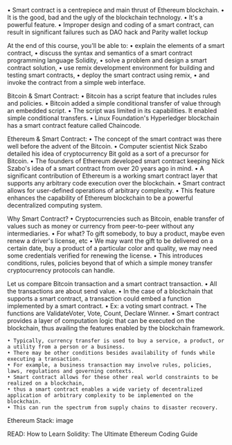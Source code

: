 • Smart contract is a centrepiece and main thrust of Ethereum blockchain. 
	• It is the good, bad and the ugly of the blockchain technology. 
	• It's a powerful feature. 
	• Improper design and coding of a smart contract, can result in significant failures such as DAO hack and Parity wallet lockup


At the end of this course,  you'll be able to:
	• explain the elements of a smart contract, 
	• discuss the syntax and semantics of a smart contract programming language Solidity, 
	• solve a problem and design a smart contract solution, 
	• use remix development environment for building and testing smart contracts, 
	• deploy the smart contract using remix, 
	• and invoke the contract from a simple web interface.


Bitcoin & Smart Contract:
	• Bitcoin has a script feature that includes rules and policies. 
	• Bitcoin added a simple conditional transfer of value through an embedded script.
	• The script was limited in its capabilities.  It enabled simple conditional transfers.
	• Linux Foundation's Hyperledger blockchain has a smart contract feature called Chaincode. 

Ethereum & Smart Contract:
	• The concept of the smart contract was there well before the advent of the Bitcoin. 
	• Computer scientist Nick Szabo detailed his idea of cryptocurrency Bit gold as a sort of a precursor for Bitcoin. 
	• The founders of Ethereum developed smart contract keeping Nick Szabo's idea of a smart contract from over 20 years ago in mind. 
	• A significant contribution of Ethereum is a working smart contract layer that supports any arbitrary code execution over the blockchain. 
	• Smart contract allows for user-defined operations of arbitrary complexity. 
	• This feature enhances the capability of Ethereum blockchain to be a powerful decentralized computing system.

 
Why Smart Contract?
	• Cryptocurrencies such as Bitcoin, enable transfer of values such as money or currency from peer-to-peer without any intermediaries. 
	• For what? To gift somebody, to buy a product,  maybe even renew a driver's license, etc
	• We may want the gift to be delivered on a certain date, buy a product of a particular color and quality, we may need some credentials verified for renewing the license. 
	• This introduces conditions, rules, policies beyond that of which a simple money transfer cryptocurrency protocols can handle.

Let us compare Bitcoin transaction and a smart contract transaction. 
	• All the transactions are about send value. 
	• In the case of a blockchain that supports a smart contract, a transaction could embed a function implemented by a smart contract. 
	• Ex:  a voting smart contract. 
	• The functions are ValidateVoter, Vote, Count, Declare Winner. 
	• Smart contract provides a layer of computation logic that can be executed on the blockchain, thus availing the features enabled by the blockchain framework.

	• Typically, currency transfer is used to buy a service, a product, or a utility from a person or a business. 
	• There may be other conditions besides availability of funds while executing a transaction. 
	• For example, a business transaction may involve rules, policies, laws, regulations and governing contexts. 
	• Smart contract allows for these other real world constraints to be realized on a blockchain, 
	• thus a smart contract enables a wide variety of decentralized application of arbitrary complexity to be implemented on the blockchain. 
	• This can run the spectrum from supply chains to disaster recovery.


Ethereum Stack:
image


READ:
How to Learn Solidity: The Ultimate Ethereum Coding Guide
